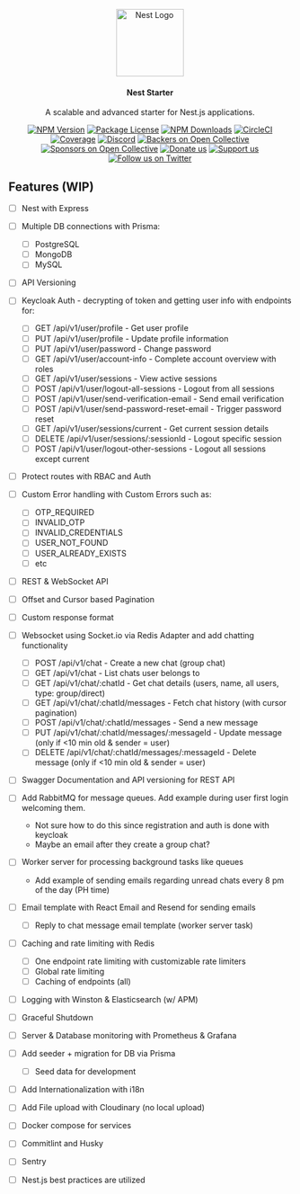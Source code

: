 <p align="center">
  <a href="http://nestjs.com/" target="blank"><img src="https://nestjs.com/img/logo-small.svg" width="120" alt="Nest Logo" /></a>
</p>

[circleci-image]: https://img.shields.io/circleci/build/github/nestjs/nest/master?token=abc123def456
[circleci-url]: https://circleci.com/gh/nestjs/nest

  <h4 align="center">Nest Starter</h4>
  <p align="center">A scalable and advanced starter for Nest.js applications.</p>
    <p align="center">
<a href="https://www.npmjs.com/~nestjscore" target="_blank"><img src="https://img.shields.io/npm/v/@nestjs/core.svg" alt="NPM Version" /></a>
<a href="https://www.npmjs.com/~nestjscore" target="_blank"><img src="https://img.shields.io/npm/l/@nestjs/core.svg" alt="Package License" /></a>
<a href="https://www.npmjs.com/~nestjscore" target="_blank"><img src="https://img.shields.io/npm/dm/@nestjs/common.svg" alt="NPM Downloads" /></a>
<a href="https://circleci.com/gh/nestjs/nest" target="_blank"><img src="https://img.shields.io/circleci/build/github/nestjs/nest/master" alt="CircleCI" /></a>
<a href="https://coveralls.io/github/nestjs/nest?branch=master" target="_blank"><img src="https://coveralls.io/repos/github/nestjs/nest/badge.svg?branch=master#9" alt="Coverage" /></a>
<a href="https://discord.gg/G7Qnnhy" target="_blank"><img src="https://img.shields.io/badge/discord-online-brightgreen.svg" alt="Discord"/></a>
<a href="https://opencollective.com/nest#backer" target="_blank"><img src="https://opencollective.com/nest/backers/badge.svg" alt="Backers on Open Collective" /></a>
<a href="https://opencollective.com/nest#sponsor" target="_blank"><img src="https://opencollective.com/nest/sponsors/badge.svg" alt="Sponsors on Open Collective" /></a>
  <a href="https://paypal.me/kamilmysliwiec" target="_blank"><img src="https://img.shields.io/badge/Donate-PayPal-ff3f59.svg" alt="Donate us"/></a>
    <a href="https://opencollective.com/nest#sponsor"  target="_blank"><img src="https://img.shields.io/badge/Support%20us-Open%20Collective-41B883.svg" alt="Support us"></a>
  <a href="https://twitter.com/nestframework" target="_blank"><img src="https://img.shields.io/twitter/follow/nestframework.svg?style=social&label=Follow" alt="Follow us on Twitter"></a>
</p>
  <!--[![Backers on Open Collective](https://opencollective.com/nest/backers/badge.svg)](https://opencollective.com/nest#backer)
  [![Sponsors on Open Collective](https://opencollective.com/nest/sponsors/badge.svg)](https://opencollective.com/nest#sponsor)-->

## Features (WIP)

- [ ] Nest with Express
- [ ] Multiple DB connections with Prisma:
  - [ ] PostgreSQL
  - [ ] MongoDB
  - [ ] MySQL
- [ ] API Versioning
- [ ] Keycloak Auth - decrypting of token and getting user info with endpoints for:
  - [ ] GET /api/v1/user/profile - Get user profile
  - [ ] PUT /api/v1/user/profile - Update profile information
  - [ ] PUT /api/v1/user/password - Change password
  - [ ] GET /api/v1/user/account-info - Complete account overview with roles
  - [ ] GET /api/v1/user/sessions - View active sessions
  - [ ] POST /api/v1/user/logout-all-sessions - Logout from all sessions
  - [ ] POST /api/v1/user/send-verification-email - Send email verification
  - [ ] POST /api/v1/user/send-password-reset-email - Trigger password reset
  - [ ] GET /api/v1/user/sessions/current - Get current session details
  - [ ] DELETE /api/v1/user/sessions/:sessionId - Logout specific session
  - [ ] POST /api/v1/user/logout-other-sessions - Logout all sessions except current
- [ ] Protect routes with RBAC and Auth
- [ ] Custom Error handling with Custom Errors such as:
  - [ ] OTP_REQUIRED
  - [ ] INVALID_OTP
  - [ ] INVALID_CREDENTIALS
  - [ ] USER_NOT_FOUND
  - [ ] USER_ALREADY_EXISTS
  - [ ] etc
- [ ] REST & WebSocket API
- [ ] Offset and Cursor based Pagination
- [ ] Custom response format
- [ ] Websocket using Socket.io via Redis Adapter and add chatting functionality
  - [ ] POST /api/v1/chat - Create a new chat (group chat)
  - [ ] GET /api/v1/chat - List chats user belongs to
  - [ ] GET /api/v1/chat/:chatId - Get chat details (users, name, all users, type: group/direct)
  - [ ] GET /api/v1/chat/:chatId/messages - Fetch chat history (with cursor pagination)
  - [ ] POST /api/v1/chat/:chatId/messages - Send a new message
  - [ ] PUT /api/v1/chat/:chatId/messages/:messageId - Update message (only if <10 min old & sender = user)
  - [ ] DELETE /api/v1/chat/:chatId/messages/:messageId - Delete message (only if <10 min old & sender = user)

- [ ] Swagger Documentation and API versioning for REST API
- [ ] Add RabbitMQ for message queues. Add example during user first login welcoming them.
  - Not sure how to do this since registration and auth is done with keycloak
  - Maybe an email after they create a group chat?

- [ ] Worker server for processing background tasks like queues
  - Add example of sending emails regarding unread chats every 8 pm of the day (PH time)

- [ ] Email template with React Email and Resend for sending emails
  - [ ] Reply to chat message email template (worker server task)

- [ ] Caching and rate limiting with Redis
  - [ ] One endpoint rate limiting with customizable rate limiters
  - [ ] Global rate limiting
  - [ ] Caching of endpoints (all)

- [ ] Logging with Winston & Elasticsearch (w/ APM)

- [ ] Graceful Shutdown

- [ ] Server & Database monitoring with Prometheus & Grafana

- [ ] Add seeder + migration for DB via Prisma
  - [ ] Seed data for development

- [ ] Add Internationalization with i18n
- [ ] Add File upload with Cloudinary (no local upload)
- [ ] Docker compose for services
- [ ] Commitlint and Husky
- [ ] Sentry
- [ ] Nest.js best practices are utilized
